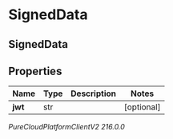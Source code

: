 # SignedData

## SignedData

## Properties

|Name | Type | Description | Notes|
|------------ | ------------- | ------------- | -------------|
| **jwt** | str |  | [optional] |



_PureCloudPlatformClientV2 216.0.0_
